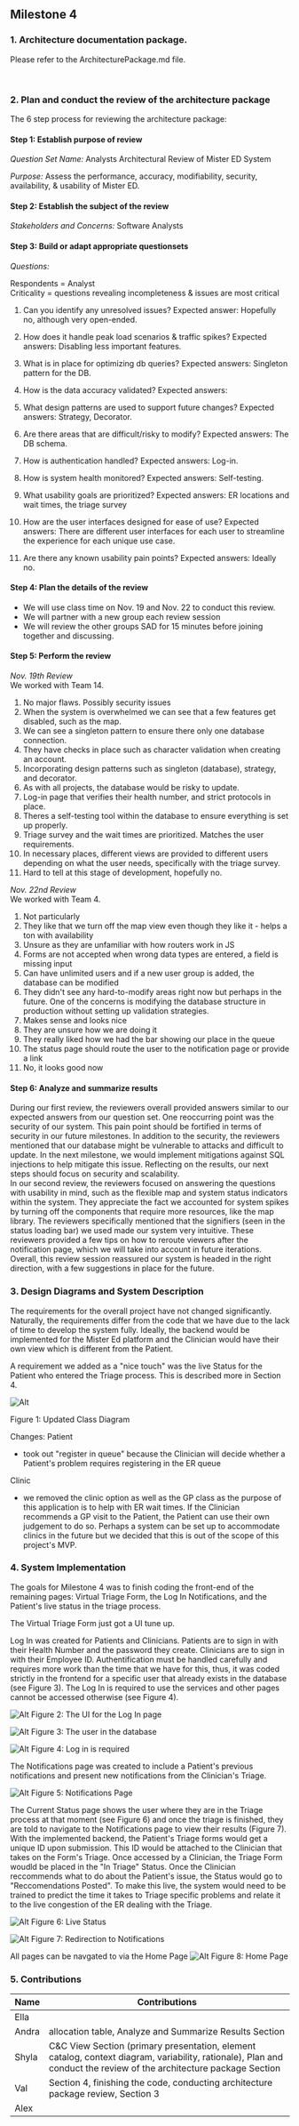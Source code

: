 ## Milestone 4

### 1. Architecture documentation package.

   Please refer to the ArchitecturePackage.md file.

<br>

### 2. Plan and conduct the review of the architecture package

The 6 step process for reviewing the architecture package:

#### Step 1: Establish purpose of review

*Question Set Name:*  Analysts Architectural Review of Mister ED System

*Purpose:* Assess the performance, accuracy, modifiability, security, availability, & usability of Mister ED.
<br>

#### Step 2: Establish the subject of the review

*Stakeholders and Concerns:* Software Analysts

#### Step 3: Build or adapt appropriate questionsets

*Questions:*

Respondents = Analyst
<br>
Criticality = questions revealing incompleteness & issues are most critical
<br>
1. Can you identify any unresolved issues?
Expected answer: Hopefully no, although very open-ended.

2. How does it handle peak load scenarios & traffic spikes?
Expected answers: Disabling less important features.

3. What is in place for optimizing db queries?
Expected answers: Singleton pattern for the DB.

4. How is the data accuracy validated?
Expected answers: 

5. What design patterns are used to support future changes?
Expected answers: Strategy, Decorator.

6. Are there areas that are difficult/risky to modify?
Expected answers: The DB schema.

7. How is authentication handled?
Expected answers: Log-in.

8. How is system health monitored?
Expected answers: Self-testing.

9. What usability goals are prioritized?
Expected answers: ER locations and wait times, the triage survey

10. How are the user interfaces designed for ease of use?
Expected answers: There are different user interfaces for each user to streamline the experience for each unique use case.

11. Are there any known usability pain points?
Expected answers: Ideally no.

#### Step 4: Plan the details of the review
- We will use class time on Nov. 19 and Nov. 22 to conduct this review.
- We will partner with a new group each review session
- We will review the other groups SAD for 15 minutes before joining together and discussing.

#### Step 5: Perform the review

*Nov. 19th Review*
<br>
We worked with Team 14.
<br>

1. No major flaws. Possibly security issues
2. When the system is overwhelmed we can see that a few features get disabled, such as the map.
3. We can see a singleton pattern to ensure there only one database connection.
4. They have checks in place such as character validation when creating an account.
5. Incorporating design patterns such as singleton (database), strategy, and decorator.
6. As with all projects, the database would be risky to update.
7. Log-in page that verifies their health number, and strict protocols in place.
8. Theres a self-testing tool within the database to ensure everything is set up properly.
9. Triage survey and the wait times are prioritized. Matches the user requirements.
10. In necessary places, different views are provided to different users depending on what the user needs, specifically with the triage survey.
11. Hard to tell at this stage of development, hopefully no.

*Nov. 22nd Review*
<br>
We worked with Team 4.
<br>

1. Not particularly 
2. They like that we turn off the map view even though they like it - helps a ton with availability
3. Unsure as they are unfamiliar with how routers work in JS
4. Forms are not accepted when wrong data types are entered, a field is missing input
5. Can have unlimited users and if a new user group is added, the database can be modified 
6. They didn't see any hard-to-modify areas right now but perhaps in the future. One of the concerns is modifying the database structure in production without setting up validation strategies.
7. Makes sense and looks nice
8. They are unsure how we are doing it 
9. They really liked how we had the bar showing our place in the queue
10. The status page should route the user to the notification page or provide a link
11. No, it looks good now

#### Step 6: Analyze and summarize results

During our first review, the reviewers overall provided answers similar to our expected answers from our question set. One reoccurring point was the security of our system. This pain point should be fortified in terms of security in our future milestones. In addition to the security, the reviewers mentioned that our database might be vulnerable to attacks and difficult to update. In the next milestone, we would implement mitigations against SQL injections to help mitigate this issue. Reflecting on the results, our next steps should focus on security and scalability.
<br>
In our second review, the reviewers focused on answering the questions with usability in mind, such as the flexible map and system status indicators within the system. They appreciate the fact we accounted for system spikes by turning off the components that require more resources, like the map library. The reviewers specifically mentioned that the signifiers (seen in the status loading bar) we used made our system very intuitive. These reviewers provided a few tips on how to reroute viewers after the notification page, which we will take into account in future iterations. Overall, this review session reassured our system is headed in the right direction, with a few suggestions in place for the future.
<br>

### 3. Design Diagrams and System Description

The requirements for the overall project have not changed significantly. Naturally, the requirements differ from the code that we have due to the lack of time to develop the system fully. Ideally, the backend would be implemented for the Mister Ed platform and the Clinician would have their own view which is different from the Patient. 

A requirement we added as a "nice touch" was the live Status for the Patient who entered the Triage process. This is described more in Section 4.

![Alt](Diagrams/ClassDiagram2.svg)

Figure 1: Updated Class Diagram

Changes: 
Patient 
- took out "register in queue" because the Clinician will decide whether a Patient's problem requires registering in the ER queue

Clinic
- we removed the clinic option as well as the GP class as the purpose of this application is to help with ER wait times. If the Clinician recommends a GP visit to the Patient, the Patient can use their own judgement to do so. Perhaps a system can be set up to accommodate clinics in the future but we decided that this is out of the scope of this project's MVP.


### 4. System Implementation

 The goals for Milestone 4 was to finish coding the front-end of the remaining pages: Virtual Triage Form, the Log In Notifications, and the Patient's live status in the triage process.  
 
 The Virtual Triage Form just got a UI tune up.

 Log In was created for Patients and Clinicians. Patients are to sign in with their Health Number and the password they create. Clinicians are to sign in with their Employee ID. Authentification must be handled carefully and requires more work than the time that we have for this, thus, it was coded strictly in the frontend for a specific user that already exists in the database (see Figure 3). The Log In is required to use the services and other pages cannot be accessed otherwise (see Figure 4). 

  ![Alt](Diagrams/login.png)
 Figure 2: The UI for the Log In page

 ![Alt](Diagrams/userDB.png)
 Figure 3: The user in the database

 ![Alt](Diagrams/appjs.png)
 Figure 4: Log in is required
 
 The Notifications page was created to include a Patient's previous notifications and present new notifications from the Clinician's Triage.

  ![Alt](Diagrams/notifications.png)
  Figure 5: Notifications Page

The Current Status page shows the user where they are in the Triage process at that moment (see Figure 6) and once the triage is finished, they are told to navigate to the Notifications page to view their results (Figure 7). With the implemented backend, the Patient's Triage forms would get a unique ID upon submission. This ID would be attached to the Clinician that takes on the Form's Triage. Once accessed by a Clinician, the Triage Form woudld be placed in the "In Triage" Status. Once the Clinician reccommends what to do about the Patient's issue, the Status would go to "Reccomendations Posted". To make this live, the system would need to be trained to predict the time it takes to Triage specific problems and relate it to the live congestion of the ER dealing with the Triage. 

![Alt](Diagrams/liveStatus.png)
Figure 6: Live Status
 
![Alt](Diagrams/doneTriage.png)
Figure 7: Redirection to Notifications

All pages can be navgated to via the Home Page
![Alt](Diagrams/homePage.png)
Figure 8: Home Page

### 5. Contributions


| Name | Contributions | 
| ----------- | ---------------------- |
| Ella |  |
| Andra | allocation table, Analyze and Summarize Results Section |
| Shyla | C&C View Section (primary presentation, element catalog, context diagram, variability, rationale), Plan and conduct the review of the architecture package Section|
| Val | Section 4, finishing the code, conducting architecture package review, Section 3 | 
| Alex |  |

